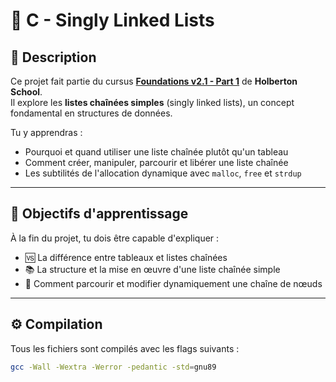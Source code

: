 # 📗 C - Singly Linked Lists

## 📌 Description

Ce projet fait partie du cursus **[Foundations v2.1 - Part 1](https://intranet.hbtn.io/curriculums/17/levels/3)** de **Holberton School**.  
Il explore les **listes chaînées simples** (singly linked lists), un concept fondamental en structures de données.

Tu y apprendras :
- Pourquoi et quand utiliser une liste chaînée plutôt qu'un tableau
- Comment créer, manipuler, parcourir et libérer une liste chaînée
- Les subtilités de l'allocation dynamique avec `malloc`, `free` et `strdup`

---

## 🧠 Objectifs d'apprentissage

À la fin du projet, tu dois être capable d'expliquer :

- 🆚 La différence entre tableaux et listes chaînées
- 📚 La structure et la mise en œuvre d'une liste chaînée simple
- 🧵 Comment parcourir et modifier dynamiquement une chaîne de nœuds

---

## ⚙️ Compilation

Tous les fichiers sont compilés avec les flags suivants :

```bash
gcc -Wall -Wextra -Werror -pedantic -std=gnu89
